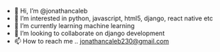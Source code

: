 - 👋 Hi, I’m @jonathancaleb
- 👀 I’m interested in python, javascript, html5, django, react native etc
- 🌱 I’m currently learning machine learning
- 💞️ I’m looking to collaborate on django development
- 📫 How to reach me .. jonathancaleb230@gmail.com

<!---
jonathancaleb/jonathancaleb is a ✨ special ✨ repository because its `README.md` (this file) appears on your GitHub profile.
You can click the Preview link to take a look at your changes.
--->
